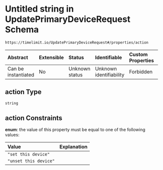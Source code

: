 # Untitled string in UpdatePrimaryDeviceRequest Schema

```txt
https://timelimit.io/UpdatePrimaryDeviceRequest#/properties/action
```



| Abstract            | Extensible | Status         | Identifiable            | Custom Properties | Additional Properties | Access Restrictions | Defined In                                                                                                |
| :------------------ | :--------- | :------------- | :---------------------- | :---------------- | :-------------------- | :------------------ | :-------------------------------------------------------------------------------------------------------- |
| Can be instantiated | No         | Unknown status | Unknown identifiability | Forbidden         | Allowed               | none                | [UpdatePrimaryDeviceRequest.schema.json\*](UpdatePrimaryDeviceRequest.schema.json "open original schema") |

## action Type

`string`

## action Constraints

**enum**: the value of this property must be equal to one of the following values:

| Value                 | Explanation |
| :-------------------- | :---------- |
| `"set this device"`   |             |
| `"unset this device"` |             |
